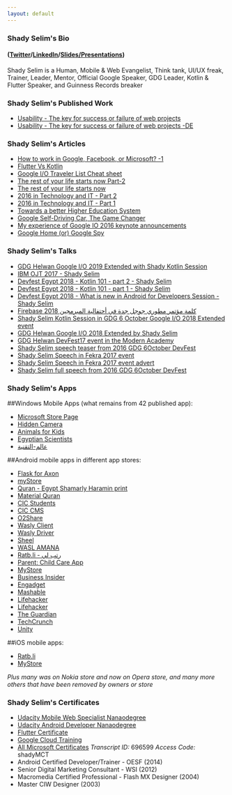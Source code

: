 ```yaml
---
layout: default
---
```


### Shady Selim's Bio 
#### ([Twitter](https://twitter.com/dr_Shady_Selim)/[LinkedIn](https://www.linkedin.com/in/shadyselim)/[Slides/Presentations](https://www.slideshare.net/bagaa))

Shady Selim is a Human, Mobile & Web Evangelist, Think tank, UI/UX freak, Trainer, Leader, Mentor, Official Google Speaker, GDG Leader, Kotlin & Flutter Speaker, and Guinness Records breaker

### Shady Selim's Published Work

* [Usability - The key for success or failure of web projects](https://www.grin.com/document/196416)
* [Usability - The key for success or failure of web projects -DE](https://www.hausarbeiten.de/document/196416)

### Shady Selim's Articles

* [How to work in Google, Facebook, or Microsoft? -1](https://www.linkedin.com/pulse/how-work-google-facebook-microsoft-1-shady-yehia-selim-msc-mba/)
* [Flutter Vs Kotlin](https://www.linkedin.com/pulse/flutter-vs-kotlin-shady-yehia-selim-msc-mba/)
* [Google I/O Traveler List Cheat sheet](https://www.linkedin.com/pulse/google-io-traveler-list-cheat-sheet-shady-yehia-selim-msc-mba/)
* [The rest of your life starts now Part-2](https://www.linkedin.com/pulse/rest-your-life-starts-now-part-2-shady-yehia-selim-msc-mba/)
* [The rest of your life starts now](https://www.linkedin.com/pulse/rest-your-life-starts-now-shady-yehia-selim-msc-mba/)
* [2016 in Technology and IT - Part 2](https://www.linkedin.com/pulse/2016-technology-part-2-shady-selim/)
* [2016 in Technology and IT - Part 1](https://www.linkedin.com/pulse/2016-technology-shady-selim/)
* [Towards a better Higher Education System](https://www.linkedin.com/pulse/towards-better-higher-education-system-shady-selim/)
* [Google Self-Driving Car, The Game Changer](https://www.linkedin.com/pulse/google-self-driving-car-game-changer-shady-selim/)
* [My experience of Google IO 2016 keynote announcements](https://www.linkedin.com/pulse/my-experience-google-io-2016-keynote-announcements-shady-selim/)
* [Google Home (or) Google Spy](https://www.linkedin.com/pulse/google-home-spy-shady-selim/)

### Shady Selim's Talks

* [GDG Helwan Google I/O 2019 Extended with Shady Kotlin Session](https://youtu.be/aYGcO6qhCCA)
* [IBM OJT 2017 - Shady Selim](https://youtu.be/flXYs8OnotM)
* [Devfest Egypt 2018 - Kotlin 101 - part 2 - Shady Selim](https://youtu.be/JUJd_vFjpE8)
* [Devfest Egypt 2018 - Kotlin 101 - part 1 - Shady Selim](https://youtu.be/CFYtaM88F5Q)
* [Devfest Egypt 2018 - What is new in Android for Developers Session - Shady Selim](https://youtu.be/AL9X-sNFXbk)
* [Firebase كلمة مؤتمر مطوري جوجل جدة في أحتفالية المبرمجين 2018](https://youtu.be/SSBKUN6wDsQ)
* [Shady Selim Kotlin Session in GDG 6 October Google I/O 2018 Extended event](https://youtu.be/xTad2slKd30)
* [GDG Helwan Google I/O 2018 Extended by Shady Selim](https://youtu.be/uIGPbp8GQVo)
* [GDG Helwan DevFest17 event in the Modern Academy](https://youtu.be/3Zsu8CuOHMU)
* [Shady Selim speech teaser from 2016 GDG 6October DevFest](https://youtu.be/kUEhnZdm2D8)
* [Shady Selim Speech in Fekra 2017 event](https://youtu.be/7boRJ3tlMNQ)
* [Shady Selim Speech in Fekra 2017 event advert](https://youtu.be/6-8DcZHFRuc)
* [Shady Selim full speech from 2016 GDG 6October DevFest](https://youtu.be/XdcGt-hf4bs)


### Shady Selim's Apps
##Windows Mobile Apps (what remains from 42 published app):
* [Microsoft Store Page](https://www.microsoft.com/en-us/store/search/apps?q=shady%20selim)
* [Hidden Camera](https://www.microsoft.com/en-us/store/p/hidden-camera/9nblggh0fshd)
* [Animals for Kids](https://www.microsoft.com/en-us/p/animals-for-kids/9nblggh0fs91)
* [Egyptian Scientists](https://www.microsoft.com/en-us/store/p/egyptian-scientists/9nblgggzkw4j)
* [عالم-التقنية](https://www.microsoft.com/en-eg/p/عالم-التقنية/9nblggh0975z)

##Android mobile apps in different app stores:
* [Flask for Axon](https://play.google.com/store/apps/details?id=com.medable.axon.flask)
* [myStore](https://play.google.com/store/apps/details?id=com.stcc.mystore)
* [Quran - Egypt Shamarly Haramin print](https://play.google.com/store/apps/details?id=com.Shady_Selim.Quran)
* [Material Quran](https://play.google.com/store/apps/details?id=com.Shady_Selim.Quran_Material)
* [CIC Students](https://play.google.com/store/apps/details?id=com.zcic.cairocic)
* [CIC CMS](https://play.google.com/store/apps/details?id=com.cic.cms)
* [O2Share](https://play.google.com/store/apps/details?id=com.o2share.app)
* [Wasly Client](https://play.google.com/store/apps/details?id=com.wasly.waslleclientapp)
* [Wasly Driver](https://play.google.com/store/apps/details?id=com.wasly.drivers)
* [Sheel](https://play.google.com/store/apps/details?id=sheelclient.wasltec.com.sheelclient)
* [WASL AMANA](https://play.google.com/store/apps/details?id=com.wasltec.waslamana)
* [Ratb.li - رتب لي](https://play.google.com/store/apps/details?id=com.itsmart.partyuser)
* [Parent: Child Care App](https://play.google.com/store/apps/details?id=eu.parent.android.app)
* [MyStore](https://play.google.com/store/apps/details?id=com.stcc.mystore)
* [Business Insider](http://www.myappwiz.com/home/appdetail?platform=android&appID=com.Shady.businessinsider)
* [Engadget](http://www.myappwiz.com/home/appdetail?platform=android&appID=com.Shady.engadget)
* [Mashable](http://www.myappwiz.com/home/appdetail?platform=android&appID=com.Shady.mashable)
* [Lifehacker](http://android-apk.org/apk/com.Shady.lifehacker/1.0/ethanol-man/)
* [Lifehacker](http://www.myappwiz.com/home/appdetail?platform=android&appID=com.Shady.lifehacker)
* [The Guardian](http://www.myappwiz.com/home/appdetail?platform=android&appID=com.Shady.theguardian)
* [TechCrunch](http://www.myappwiz.com/home/appdetail?platform=android&appID=com.Shady.techcrunch)
* [Unity](http://www.appszoom.com/android-app/unity-kxbrj.html)

##iOS mobile apps:
* [Ratb.li](https://apps.apple.com/us/app/ratb-li/id1308032045)
* [MyStore](https://apps.apple.com/us/app/mystore/id1468736442)


*Plus many was on Nokia store and now on Opera store, and many more others that have been removed by owners or store*

### Shady Selim's Certificates

* [Udacity Mobile Web Specialist Nanaodegree](https://confirm.udacity.com/4GGRWQTP)
* [Udacity Android Developer Nanaodegree](https://confirm.udacity.com/N3ME9V9R)
* [Flutter Certificate](https://www.credential.net/fd6232d8-2438-4490-acd6-7ae63f638f52?key=71420fefe5b73768bb40a73ee9b59198f32435ad4e9f2201d26ac43c76490cab)
* [Google Cloud Training](https://google.qwiklabs.com/public_profiles/9d92cc88-5c0e-408e-bd03-a3bfad220b69)
* [All Microsoft Certificates](https://mcp.microsoft.com/Anonymous//Transcript/Validate) *Transcript ID:* 696599 *Access Code:* shadyMCT
* Android Certified Developer/Trainer - OESF (2014)
* Senior Digital Marketing Consultant - WSI (2012)
* Macromedia Certified Professional - Flash MX Designer (2004)
* Master CIW Designer (2003)
